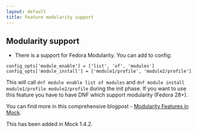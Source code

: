 ```yaml
---
layout: default
title: Feature modularity support
---
```

## Modularity support

* There is a support for Fedora Modularity. You can add to config:

```
config_opts['module_enable'] = ['list', 'of', 'modules']
config_opts['module_install'] = ['module1/profile', 'module2/profile']
```

This will call `dnf module enable list of modules` and `dnf module install module1/profile module2/profile` during the init phase. If you want to use this feature you have to have DNF which support modularity (Fedora 28+).

You can find more in this comprehensive blogpost - [Modularity Features in Mock](http://frostyx.cz/posts/modularity-features-in-mock).

This has been added in Mock 1.4.2.

